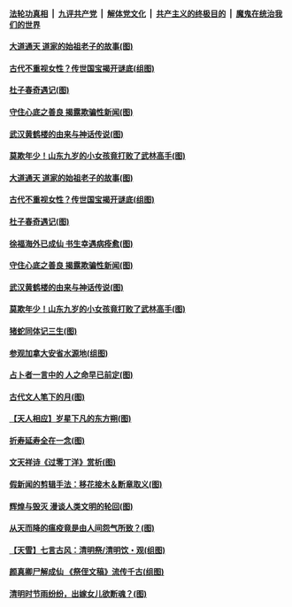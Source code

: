 

####  [法轮功真相](../../../../basic/blob/master/README.md?t=04081930) &nbsp;|&nbsp; [九评共产党](../../../../9ping.md/blob/master/README.md?t=04081930) &nbsp;|&nbsp; [解体党文化](../../../../jtdwh.md/blob/master/README.md?t=04081930)  &nbsp;|&nbsp; [共产主义的终极目的](../../../../gczydzjmd.md/blob/master/README.md?t=04081930) &nbsp;|&nbsp; [魔鬼在统治我们的世界](../../../../mgztzwmdsj.md/blob/master/README.md?t=04081930) 

#### [大道通天 道家的始祖老子的故事(图)](../pages/p7/928809.md?t=04081930) 

#### [古代不重视女性？传世国宝揭开谜底(组图)](../pages/p7/928633.md?t=04081930) 

#### [杜子春奇遇记(图)](../pages/p7/928923.md?t=04081930) 

#### [守住心底之善良 揭露欺骗性新闻(图)](../pages/p7/928584.md?t=04081930) 

#### [武汉黄鹤楼的由来与神话传说(图)](../pages/p7/928819.md?t=04081930) 

#### [莫欺年少！山东九岁的小女孩竟打败了武林高手(图)](../pages/p7/928619.md?t=04081930) 

#### [大道通天 道家的始祖老子的故事(图)](../pages/p7/928809.md?t=04081930) 

#### [古代不重视女性？传世国宝揭开谜底(组图)](../pages/p7/928633.md?t=04081930) 

#### [杜子春奇遇记(图)](../pages/p7/928923.md?t=04081930) 

#### [徐福海外已成仙 书生幸遇病痊愈(图)](../pages/p7/928788.md?t=04081930) 

#### [守住心底之善良 揭露欺骗性新闻(图)](../pages/p7/928584.md?t=04081930) 

#### [武汉黄鹤楼的由来与神话传说(图)](../pages/p7/928819.md?t=04081930) 

#### [莫欺年少！山东九岁的小女孩竟打败了武林高手(图)](../pages/p7/928619.md?t=04081930) 

#### [猪蛇同体记三生(图)](../pages/p7/928272.md?t=04081930) 

#### [参观加拿大安省水源地(组图)](../pages/p7/928259.md?t=04081930) 

#### [占卜者一言中的 人之命早已前定(图)](../pages/p7/928517.md?t=04081930) 

#### [古代文人笔下的月(图)](../pages/p7/928361.md?t=04081930) 

#### [【天人相应】岁星下凡的东方朔(图)](../pages/p7/928270.md?t=04081930) 

#### [折寿延寿全在一念(图)](../pages/p7/928271.md?t=04081930) 

#### [文天祥诗《过零丁洋》赏析(图)](../pages/p7/928360.md?t=04081930) 

#### [假新闻的剪辑手法：移花接木＆断章取义(图)](../pages/p7/928568.md?t=04081930) 

#### [辉煌与毁灭 漫谈人类文明的轮回(图)](../pages/p7/928269.md?t=04081930) 

#### [从天而降的瘟疫竟是由人间怨气所致？(图)](../pages/p7/928375.md?t=04081930) 

#### [【天雪】七言古风：清明祭/清明饮・观(组图)](../pages/p7/928585.md?t=04081930) 

#### [颜真卿尸解成仙 《祭侄文稿》流传千古(组图)](../pages/p7/926379.md?t=04081930) 

#### [清明时节雨纷纷，出嫁女儿欲断魂？(图)](../pages/p7/928229.md?t=04081930) 

